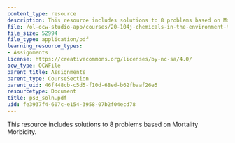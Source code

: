```yaml
---
content_type: resource
description: This resource includes solutions to 8 problems based on Mortality Morbidity.
file: /ol-ocw-studio-app/courses/20-104j-chemicals-in-the-environment-toxicology-and-public-health-be-104j-spring-2005/fe3937f4607ce154395807b2f04ecd78_ps3_soln.pdf
file_size: 52994
file_type: application/pdf
learning_resource_types:
- Assignments
license: https://creativecommons.org/licenses/by-nc-sa/4.0/
ocw_type: OCWFile
parent_title: Assignments
parent_type: CourseSection
parent_uid: 46f448cb-c5d5-f10d-68ed-b62fbaaf26e5
resourcetype: Document
title: ps3_soln.pdf
uid: fe3937f4-607c-e154-3958-07b2f04ecd78
---
```

This resource includes solutions to 8 problems based on Mortality Morbidity.